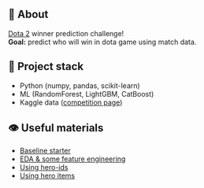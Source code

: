 ## 🔎 About
[Dota 2](https://en.wikipedia.org/wiki/Dota_2) winner prediction challenge! \
**Goal:** predict who will win in dota game using match data.

## 🚜 Project stack
* Python (numpy, pandas, scikit-learn)
* ML (RandomForest, LightGBM, CatBoost)
* Kaggle data ([competition page](https://www.kaggle.com/c/mlcourse-dota2-win-prediction))

## 👁 Useful materials
* [Baseline starter](https://www.kaggle.com/kashnitsky/dota-2-win-prediction-random-forest-starter)
* [EDA & some feature engineering](https://www.kaggle.com/artgor/dota-eda-fe-and-models)
* [Using hero-ids](https://www.kaggle.com/utapyngo/dota-2-how-to-make-use-of-hero-ids)
* [Using hero items](https://www.kaggle.com/grazder/hero-items-guide)
